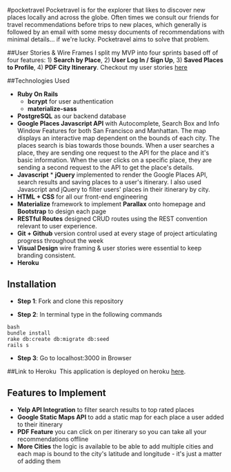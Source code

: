 #pocketravel
Pocketravel is for the explorer that likes to discover new places locally and across the globe. Often times we consult our friends for travel recommendations before trips to new places, which generally is followed by an email with some messy documents of recommendations with minimal details... if we're lucky. Pocketravel aims to solve that problem.

##User Stories & Wire Frames
I split my MVP into four sprints based off of four features: 1) <b>Search by Place</b>, 2) <b>User Log In / Sign Up</b>, 3) <b>Saved Places to Profile</b>, 4) <b>PDF City Itinerary</b>. Checkout my user stories [here](https://trello.com/b/lScr0B90/travel-on-the-go)

##Technologies Used
* **Ruby On Rails**
	* **bcrypt** for user authentication
	* **materialize-sass**
* **PostgreSQL** as our backend database
* **Google Places Javascript API** with Autocomplete, Search Box and Info Window Features for both San Francisco and Manhattan. The map displays an interactive map dependent on the bounds of each city. The places search is bias towards those bounds. When a user searches a place, they are sending one request to the API for the place and it's basic information. When the user clicks on a specific place, they are sending a second request to the API to get the place's details.
* **Javascript** * **jQuery** implemented to render the Google Places API, search results and saving places to a user's itinerary. I also used Javascript and jQuery to filter users' places in their itinerary by city.
* **HTML + CSS** for all our front-end engineering
* **Materialize** framework to implement **Parallax** onto homepage  and **Bootstrap** to design each page
* **RESTful Routes** designed CRUD routes using the REST convention relevant to user experience.
* **Git + Github** version control used at every stage of project articulating progress throughout the week
* **Visual Design** wire framing & user stories were essential to keep branding consistent.
* **Heroku**

## Installation
* **Step 1**: Fork and clone this repository

* **Step 2**: In terminal type in the following commands

```
bash
bundle install
rake db:create db:migrate db:seed
rails s
```

* **Step 3**: Go to localhost:3000 in Browser

##Link to Heroku
​
This application is deployed on heroku [here](https://pocketravel.herokuapp.com).

## Features to Implement

* **Yelp API Integration** to filter search results to top rated places
* **Google Static Maps API** to add a static map for each place a user added to their itinerary
* **PDF Feature** you can click on per itinerary so you can take all your recommendations offline
* **More Cities** the logic is available to be able to add multiple cities and each map is bound to the city's latitude and longitude - it's just a matter of adding them
